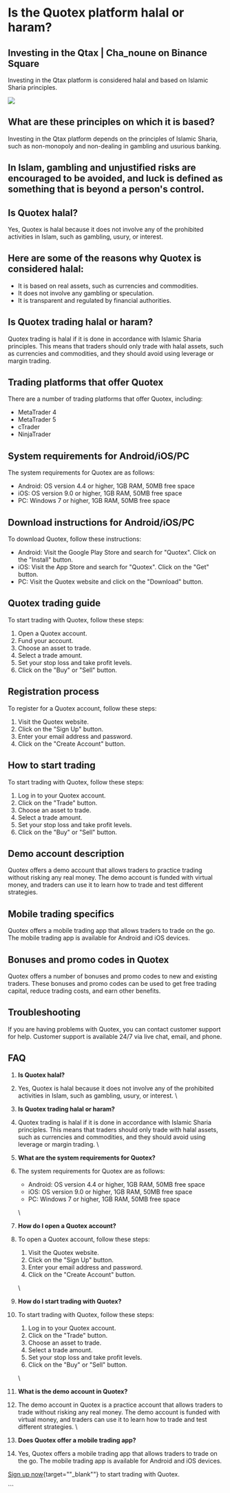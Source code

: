 # Is the Quotex platform halal or haram?

## Investing in the Qtax \| Cha_noune on Binance Square

Investing in the Qtax platform is considered halal and based on Islamic
Sharia principles.

[![](https://static.quotex.io/files/4_en/300_250.jpg)](https://traff.sbs/brokerqxlid)

## What are these principles on which it is based?

Investing in the Qtax platform depends on the principles of Islamic
Sharia, such as non-monopoly and non-dealing in gambling and usurious
banking.

## In Islam, gambling and unjustified risks are encouraged to be avoided, and luck is defined as something that is beyond a person\'s control.

## Is Quotex halal?

Yes, Quotex is halal because it does not involve any of the prohibited
activities in Islam, such as gambling, usury, or interest.

## Here are some of the reasons why Quotex is considered halal:

-   It is based on real assets, such as currencies and commodities.
-   It does not involve any gambling or speculation.
-   It is transparent and regulated by financial authorities.

## Is Quotex trading halal or haram?

Quotex trading is halal if it is done in accordance with Islamic Sharia
principles. This means that traders should only trade with halal assets,
such as currencies and commodities, and they should avoid using leverage
or margin trading.

## Trading platforms that offer Quotex

There are a number of trading platforms that offer Quotex, including:

-   MetaTrader 4
-   MetaTrader 5
-   cTrader
-   NinjaTrader

## System requirements for Android/iOS/PC

The system requirements for Quotex are as follows:

-   Android: OS version 4.4 or higher, 1GB RAM, 50MB free space
-   iOS: OS version 9.0 or higher, 1GB RAM, 50MB free space
-   PC: Windows 7 or higher, 1GB RAM, 50MB free space

## Download instructions for Android/iOS/PC

To download Quotex, follow these instructions:

-   Android: Visit the Google Play Store and search for "Quotex".
    Click on the "Install" button.
-   iOS: Visit the App Store and search for "Quotex". Click on the
    "Get" button.
-   PC: Visit the Quotex website and click on the "Download"
    button.

## Quotex trading guide

To start trading with Quotex, follow these steps:

1.  Open a Quotex account.
2.  Fund your account.
3.  Choose an asset to trade.
4.  Select a trade amount.
5.  Set your stop loss and take profit levels.
6.  Click on the "Buy" or "Sell" button.

## Registration process

To register for a Quotex account, follow these steps:

1.  Visit the Quotex website.
2.  Click on the "Sign Up" button.
3.  Enter your email address and password.
4.  Click on the "Create Account" button.

## How to start trading

To start trading with Quotex, follow these steps:

1.  Log in to your Quotex account.
2.  Click on the "Trade" button.
3.  Choose an asset to trade.
4.  Select a trade amount.
5.  Set your stop loss and take profit levels.
6.  Click on the "Buy" or "Sell" button.

## Demo account description

Quotex offers a demo account that allows traders to practice trading
without risking any real money. The demo account is funded with virtual
money, and traders can use it to learn how to trade and test different
strategies.

## Mobile trading specifics

Quotex offers a mobile trading app that allows traders to trade on the
go. The mobile trading app is available for Android and iOS devices.

## Bonuses and promo codes in Quotex

Quotex offers a number of bonuses and promo codes to new and existing
traders. These bonuses and promo codes can be used to get free trading
capital, reduce trading costs, and earn other benefits.

## Troubleshooting

If you are having problems with Quotex, you can contact customer support
for help. Customer support is available 24/7 via live chat, email, and
phone.

## FAQ

1.  **Is Quotex halal?**
2.  Yes, Quotex is halal because it does not involve any of the
    prohibited activities in Islam, such as gambling, usury, or
    interest.
    \
3.  **Is Quotex trading halal or haram?**
4.  Quotex trading is halal if it is done in accordance with Islamic
    Sharia principles. This means that traders should only trade with
    halal assets, such as currencies and commodities, and they should
    avoid using leverage or margin trading.
    \
5.  **What are the system requirements for Quotex?**
6.  The system requirements for Quotex are as follows:
    -   Android: OS version 4.4 or higher, 1GB RAM, 50MB free space
    -   iOS: OS version 9.0 or higher, 1GB RAM, 50MB free space
    -   PC: Windows 7 or higher, 1GB RAM, 50MB free space

    \
7.  **How do I open a Quotex account?**
8.  To open a Quotex account, follow these steps:
    1.  Visit the Quotex website.
    2.  Click on the "Sign Up" button.
    3.  Enter your email address and password.
    4.  Click on the "Create Account" button.

    \
9.  **How do I start trading with Quotex?**
10. To start trading with Quotex, follow these steps:
    1.  Log in to your Quotex account.
    2.  Click on the "Trade" button.
    3.  Choose an asset to trade.
    4.  Select a trade amount.
    5.  Set your stop loss and take profit levels.
    6.  Click on the "Buy" or "Sell" button.

    \
11. **What is the demo account in Quotex?**
12. The demo account in Quotex is a practice account that allows traders
    to trade without risking any real money. The demo account is funded
    with virtual money, and traders can use it to learn how to trade and
    test different strategies.
    \
13. **Does Quotex offer a mobile trading app?**
14. Yes, Quotex offers a mobile trading app that allows traders to trade
    on the go. The mobile trading app is available for Android and iOS
    devices.

[Sign up
now](\%22https://broker-qx.pro/sign-up/?lid=1102511\%22){target=""_blank""}
to start trading with Quotex.

\`\`\`


